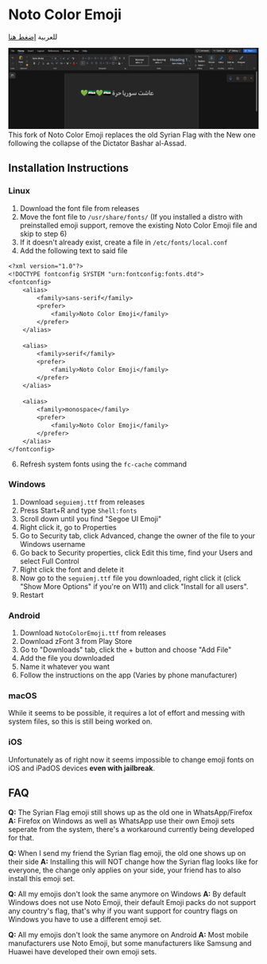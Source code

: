 # Noto Color Emoji
للعربية [إضغط هنا](https://github.com/WhakEi/Noto-Color-Emoji/blob/master/README-AR.md)

![Example Image](https://github.com/WhakEi/Noto-Color-Emoji/blob/main/images/noto.png)
This fork of Noto Color Emoji replaces the old Syrian Flag with the New one following the collapse of the Dictator Bashar al-Assad.

## Installation Instructions
### Linux

1. Download the font file from releases
2. Move the font file to `/usr/share/fonts/`
(If you installed a distro with preinstalled emoji support, remove the existing Noto Color Emoji file and skip to step 6)
4. If it doesn't already exist, create a file in `/etc/fonts/local.conf`
5. Add the following text to said file
```
<?xml version="1.0"?>
<!DOCTYPE fontconfig SYSTEM "urn:fontconfig:fonts.dtd">
<fontconfig>
    <alias>
        <family>sans-serif</family>
        <prefer>
            <family>Noto Color Emoji</family>
        </prefer>
    </alias>

    <alias>
        <family>serif</family>
        <prefer>
            <family>Noto Color Emoji</family>
        </prefer>
    </alias>

    <alias>
        <family>monospace</family>
        <prefer>
            <family>Noto Color Emoji</family>
        </prefer>
    </alias>
</fontconfig>
```
6. Refresh system fonts using the `fc-cache` command

### Windows
1. Download `seguiemj.ttf` from releases
2. Press Start+R and type `Shell:fonts`
3. Scroll down until you find "Segoe UI Emoji"
4. Right click it, go to Properties
5. Go to Security tab, click Advanced, change the owner of the file to your Windows username
6. Go back to Security properties, click Edit this time, find your Users and select Full Control
7. Right click the font and delete it
8. Now go to the `seguiemj.ttf` file you downloaded, right click it (click "Show More Options" if you're on W11) and click "Install for all users".
9. Restart

### Android
1. Download `NotoColorEmoji.ttf` from releases
2. Download zFont 3 from Play Store
3. Go to "Downloads" tab, click the + button and choose "Add File"
4. Add the file you downloaded
5. Name it whatever you want
6. Follow the instructions on the app (Varies by phone manufacturer)

### macOS
While it seems to be possible, it requires a lot of effort and messing with system files, so this is still being worked on.

### iOS
Unfortunately as of right now it seems impossible to change emoji fonts on iOS and iPadOS devices **even with jailbreak**.

## FAQ
**Q:** The Syrian Flag emoji still shows up as the old one in WhatsApp/Firefox
**A:** Firefox on Windows as well as WhatsApp use their own Emoji sets seperate from the system, there's a workaround currently being developed for that.

**Q:** When I send my friend the Syrian flag emoji, the old one shows up on their side
**A:** Installing this will NOT change how the Syrian flag looks like for everyone, the change only applies on your side, your friend has to also install this emoji set.

**Q:** All my emojis don't look the same anymore on Windows
**A:** By default Windows does not use Noto Emoji, their default Emoji packs do not support any country's flag, that's why if you want support for country flags on Windows you have to use a different emoji set.

**Q:** All my emojis don't look the same anymore on Android
**A:** Most mobile manufacturers use Noto Emoji, but some manufacturers like Samsung and Huawei have developed their own emoji sets.
